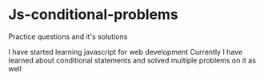 # Js-conditional-problems
Practice questions and it's solutions

I have started learning javascript for web development
Currently I have learned about conditional statements and solved multiple problems on it as well
